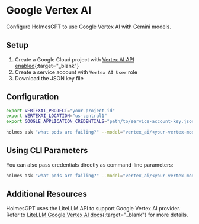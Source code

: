 # Google Vertex AI

Configure HolmesGPT to use Google Vertex AI with Gemini models.

## Setup

1. Create a Google Cloud project with [Vertex AI API enabled](https://cloud.google.com/vertex-ai/docs/start/introduction-unified-platform){:target="_blank"}
2. Create a service account with `Vertex AI User` role
3. Download the JSON key file

## Configuration

```bash
export VERTEXAI_PROJECT="your-project-id"
export VERTEXAI_LOCATION="us-central1"
export GOOGLE_APPLICATION_CREDENTIALS="path/to/service-account-key.json"

holmes ask "what pods are failing?" --model="vertex_ai/<your-vertex-model>"
```

## Using CLI Parameters

You can also pass credentials directly as command-line parameters:

```bash
holmes ask "what pods are failing?" --model="vertex_ai/<your-vertex-model>" --api-key="your-service-account-key"
```

## Additional Resources

HolmesGPT uses the LiteLLM API to support Google Vertex AI provider. Refer to [LiteLLM Google Vertex AI docs](https://litellm.vercel.app/docs/providers/vertex){:target="_blank"} for more details.
